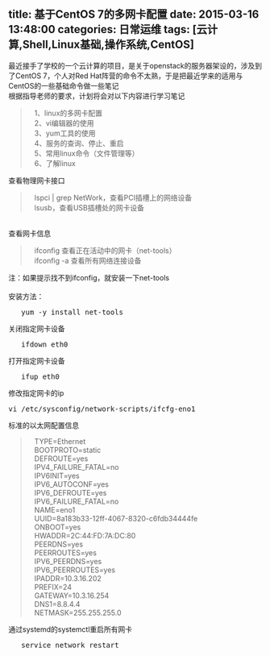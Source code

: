 title: 基于CentOS 7的多网卡配置
date: 2015-03-16 13:48:00
categories: 日常运维
tags: [云计算,Shell,Linux基础,操作系统,CentOS]
---
最近接手了学校的一个云计算的项目，是关于openstack的服务器架设的，涉及到了CentOS 7，个人对Red Hat阵营的命令不太熟，于是把最近学来的适用与CentOS的一些基础命令做一些笔记<br />
根据指导老师的要求，计划将会对以下内容进行学习笔记<br />
<blockquote>
	&nbsp; &nbsp;1、linux的多网卡配置<br />
&nbsp; &nbsp;2、vi编辑器的使用<br />
&nbsp; &nbsp;3、yum工具的使用<br />
&nbsp; &nbsp;4、服务的查询、停止、重启<br />
&nbsp; &nbsp;5、常用linux命令（文件管理等）<br />
&nbsp; &nbsp;6、了解linux
</blockquote>
查看物理网卡接口<br />
<blockquote>
	&nbsp; &nbsp;lspci | grep NetWork，查看PCI插槽上的网络设备<br />
&nbsp; &nbsp;lsusb，查看USB插槽处的网卡设备
</blockquote>
<br />
查看网卡信息
<blockquote>
	&nbsp; &nbsp;ifconfig 查看正在活动中的网卡（net-tools）<br />
&nbsp; &nbsp;ifconfig -a 查看所有网络连接设备
</blockquote>
注：如果提示找不到ifconfig，就安装一下net-tools<br />
<!--more--><br />
安装方法：<br />
<pre class="brush:bash; toolbar:false;">   yum -y install net-tools</pre>
关闭指定网卡设备<br />
<pre class="brush:bash; toolbar:false;">   ifdown eth0</pre>
打开指定网卡设备<br />
<pre class="brush:bash; toolbar:false;">   ifup eth0</pre>
修改指定网卡的ip&nbsp; &nbsp;
<pre class="brush:bash; toolbar:false;">vi /etc/sysconfig/network-scripts/ifcfg-eno1</pre>
标准的以太网配置信息<br />
<blockquote>
	&nbsp; &nbsp;TYPE=Ethernet<br />
&nbsp; &nbsp;BOOTPROTO=static<br />
&nbsp; &nbsp;DEFROUTE=yes<br />
&nbsp; &nbsp;IPV4_FAILURE_FATAL=no<br />
&nbsp; &nbsp;IPV6INIT=yes<br />
&nbsp; &nbsp;IPV6_AUTOCONF=yes<br />
&nbsp; &nbsp;IPV6_DEFROUTE=yes<br />
&nbsp; &nbsp;IPV6_FAILURE_FATAL=no<br />
&nbsp; &nbsp;NAME=eno1<br />
&nbsp; &nbsp;UUID=8a183b33-12ff-4067-8320-c6fdb34444fe<br />
&nbsp; &nbsp;ONBOOT=yes<br />
&nbsp; &nbsp;HWADDR=2C:44:FD:7A:DC:80<br />
&nbsp; &nbsp;PEERDNS=yes<br />
&nbsp; &nbsp;PEERROUTES=yes<br />
&nbsp; &nbsp;IPV6_PEERDNS=yes<br />
&nbsp; &nbsp;IPV6_PEERROUTES=yes<br />
&nbsp; &nbsp;IPADDR=10.3.16.202<br />
&nbsp; &nbsp;PREFIX=24<br />
&nbsp; &nbsp;GATEWAY=10.3.16.254<br />
&nbsp; &nbsp;DNS1=8.8.4.4<br />
&nbsp; &nbsp;NETMASK=255.255.255.0
</blockquote>
通过systemd的systemctl重启所有网卡<br />
<pre class="brush:bash; toolbar:false;">   service network restart</pre>
<br />